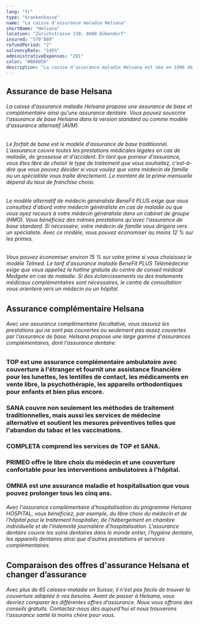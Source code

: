 ```yaml
---
lang: "fr"
type: "krankenkasse"
name: "La caisse d'assurance maladie Helsana"
shortName: "Helsana"
location: "Zürichstrasse 130, 8600 Dübendorf"
insured: "570'889"
refundPeriod: "2"
solvencyRate: "145%"
administrativeExpenses: "201"
color: "#BA0056"
description: "La caisse d'assurance maladie Helsana est née en 1996 de la fusion des compagnies d'assurance maladie Helvetia et Artisana. Avec plus de 1,9 million d'assurés et un revenu de primes de 6,5 milliards de francs suisses, c'est la plus grande compagnie d'assurance maladie en Suisse. Comparez les offres d'assurance maladie et complémentaire Helsana et trouvez un tarif approprié."
---
```


## Assurance de base Helsana

###### La caisse d'assurance maladie Helsana propose une assurance de base et complémentaire ainsi qu'une assurance dentaire. Vous pouvez souscrire l'assurance de base Helsana dans la version standard ou comme modèle d'assurance alternatif (AVM).

###### Le forfait de base est le modèle d'assurance de base traditionnel. L'assurance couvre toutes les prestations médicales légales en cas de maladie, de grossesse et d'accident. En tant que preneur d'assurance, vous êtes libre de choisir le type de traitement que vous souhaitez, c'est-à-dire que vous pouvez décider si vous voulez que votre médecin de famille ou un spécialiste vous traite directement. Le montant de la prime mensuelle dépend du taux de franchise choisi.

###### Le modèle alternatif de médecin généraliste BeneFit PLUS exige que vous consultiez d'abord votre médecin généraliste en cas de maladie ou que vous ayez recours à votre médecin généraliste dans un cabinet de groupe (HMO). Vous bénéficiez des mêmes prestations qu'avec l'assurance de base standard. Si nécessaire, votre médecin de famille vous dirigera vers un spécialiste. Avec ce modèle, vous pouvez économiser au moins 12 % sur les primes.

###### Vous pouvez économiser environ 15 % sur votre prime si vous choisissez le modèle Telmed. Le tarif d'assurance maladie BeneFit PLUS Télémédecine exige que vous appeliez la hotline gratuite du centre de conseil médical Medgate en cas de maladie. Si des éclaircissements ou des traitements médicaux complémentaires sont nécessaires, le centre de consultation vous orientera vers un médecin ou un hôpital.

## Assurance complémentaire Helsana

###### Avec une assurance complémentaire facultative, vous assurez les prestations qui ne sont pas couvertes ou seulement pas assez couvertes par l'assurance de base. Helsana propose une large gamme d'assurances complémentaires, dont l'assurance dentaire:

### TOP est une assurance complémentaire ambulatoire avec couverture à l'étranger et fournit une assistance financière pour les lunettes, les lentilles de contact, les médicaments en vente libre, la psychothérapie, les appareils orthodontiques pour enfants et bien plus encore.

### SANA couvre non seulement les méthodes de traitement traditionnelles, mais aussi les services de médecine alternative et soutient les mesures préventives telles que l'abandon du tabac et les vaccinations.

### COMPLETA comprend les services de TOP et SANA.

### PRIMEO offre le libre choix du médecin et une couverture confortable pour les interventions ambulatoires à l'hôpital.

### OMNIA est une assurance maladie et hospitalisation que vous pouvez prolonger tous les cinq ans.

###### Avec l'assurance complémentaire d'hospitalisation du programme Helsana HOSPITAL, vous bénéficiez, par exemple, du libre choix du médecin et de l'hôpital pour le traitement hospitalier, de l'hébergement en chambre individuelle et de l'indemnité journalière d'hospitalisation. L'assurance dentaire couvre les soins dentaires dans le monde entier, l'hygiène dentaire, les appareils dentaires ainsi que d’autres prestations et services complémentaires.

## Comparaison des offres d'assurance Helsana et changer d’assurance

###### Avec plus de 65 caisses-maladie en Suisse, il n'est pas facile de trouver la couverture adaptée à vos besoins. Avant de passer à Helsana, vous devriez comparer les différentes offres d'assurance. Nous vous offrons des conseils gratuits. Contactez-nous dès aujourd'hui et nous trouverons l'assurance santé la moins chère pour vous.
